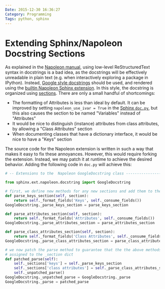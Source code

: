 ```yaml
---
Date: 2015-12-30 16:36:27
Category: Programming
Tags: python, sphinx
---
```


# Extending Sphinx/Napoleon Docstring Sections

As explained in the [Napoleon manual][1], using low-level ReStructuredText
syntax in docstrings is a bad idea, as the docstrings will be effectively
unreadable in plain text (e.g. when interactively exploring a package in
IPython). Instead, [Google style docstrings][2] should be used, and rendered
using the [builtin Napoleon Sphinx extension][3]. In this style, the docstring
is organized using [sections][4]. There are only a small handful of
shortcomings:

*   The formatting of Attributes is less than ideal by default. It can be
    improved by setting `napoleon_use_ivar = True` in the [Sphinx `doc.py`][5],
    but this also causes the section to be named "Variables" instead of
    "Attributes"
*   It would be nice to distinguish (instance) attributes from class
    attributes, by allowing a "Class Attributes" section
*   When documenting classes that have a dictionary interface, it would be nice
    to have a "Keys" section

The source code for the Napoleon extension is written in such a way that makes
it easy to fix these annoyances. However, this would require forking the
extension. Instead, we may patch it at runtime to achieve the desired behavior.
Adding the following code in `doc.py` will achieve this:

```python
# -- Extensions to the  Napoleon GoogleDocstring class ---------------------

from sphinx.ext.napoleon.docstring import GoogleDocstring

# first, we define new methods for any new sections and add them to the class
def parse_keys_section(self, section):
    return self._format_fields('Keys', self._consume_fields())
GoogleDocstring._parse_keys_section = parse_keys_section

def parse_attributes_section(self, section):
    return self._format_fields('Attributes', self._consume_fields())
GoogleDocstring._parse_attributes_section = parse_attributes_section

def parse_class_attributes_section(self, section):
    return self._format_fields('Class Attributes', self._consume_fields())
GoogleDocstring._parse_class_attributes_section = parse_class_attributes_section

# we now patch the parse method to guarantee that the the above methods are
# assigned to the _section dict
def patched_parse(self):
    self._sections['keys'] = self._parse_keys_section
    self._sections['class attributes'] = self._parse_class_attributes_section
    self._unpatched_parse()
GoogleDocstring._unpatched_parse = GoogleDocstring._parse
GoogleDocstring._parse = patched_parse
```


[1]: http://sphinxcontrib-napoleon.readthedocs.org/
[2]: http://sphinxcontrib-napoleon.readthedocs.org/en/latest/example_google.html
[3]: http://sphinx-doc.org/ext/napoleon.html
[4]: https://pypi.python.org/pypi/sphinxcontrib-napoleon#sections
[5]: http://sphinx-doc.org/config.html#build-config
